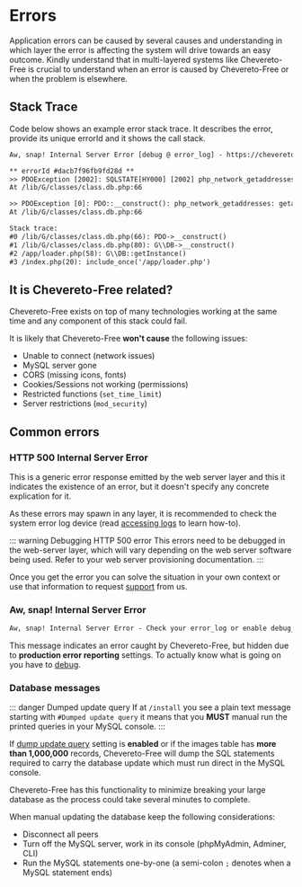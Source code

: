 # Errors

Application errors can be caused by several causes and understanding in which layer the error is affecting the system will drive towards an easy outcome. Kindly understand that in multi-layered systems like Chevereto-Free is crucial to understand when an error is caused by Chevereto-Free or when the problem is elsewhere.

## Stack Trace

Code below shows an example error stack trace. It describes the error, provide its unique errorId and it shows the call stack.

```txt
Aw, snap! Internal Server Error [debug @ error_log] - https://chevereto.com/go/v3debug

** errorId #dacb7f96fb9fd28d **
>> PDOException [2002]: SQLSTATE[HY000] [2002] php_network_getaddresses: getaddrinfo failed: Name or service not known
At /lib/G/classes/class.db.php:66

>> PDOException [0]: PDO::__construct(): php_network_getaddresses: getaddrinfo failed: Name or service not known
At /lib/G/classes/class.db.php:66

Stack trace:
#0 /lib/G/classes/class.db.php(66): PDO->__construct()
#1 /lib/G/classes/class.db.php(80): G\\DB->__construct()
#2 /app/loader.php(58): G\\DB::getInstance()
#3 /index.php(20): include_once('/app/loader.php')
```

## It is Chevereto-Free related?

Chevereto-Free exists on top of many technologies working at the same time and any component of this stack could fail.

It is likely that Chevereto-Free **won't cause** the following issues:

* Unable to connect (network issues)
* MySQL server gone
* CORS (missing icons, fonts)
* Cookies/Sessions not working (permissions)
* Restricted functions (`set_time_limit`)
* Server restrictions (`mod_security`)

## Common errors

### HTTP 500 Internal Server Error

This is a generic error response emitted by the web server layer and this it indicates the existence of an error, but it doesn't specify any concrete explication for it.

As these errors may spawn in any layer, it is recommended to check the system error log device (read [accessing logs](debug.md#accessing-logs) to learn how-to).

::: warning Debugging HTTP 500 error
This errors need to be debugged in the web-server layer, which will vary depending on the web server software being used. Refer to your web server provisioning documentation.
:::

Once you get the error you can solve the situation in your own context or use that information to request [support](https://chevereto.com/support) from us.

### Aw, snap! Internal Server Error

```txt
Aw, snap! Internal Server Error - Check your error_log or enable debug_mode = 3
```

This message indicates an error caught by Chevereto-Free, but hidden due to **production error reporting** settings. To actually know what is going on you have to [debug](./debug.md).

### Database messages

::: danger Dumped update query
If at `/install` you see a plain text message starting with `#Dumped update query` it means that you **MUST** manual run the printed queries in your MySQL console.
:::

If [dump update query](../../settings/system.md#dump-update-query) setting is **enabled** or if the images table has **more than 1,000,000** records, Chevereto-Free will dump the SQL statements required to carry the database update which must run direct in the MySQL console.

Chevereto-Free has this functionality to minimize breaking your large database as the process could take several minutes to complete.

When manual updating the database keep the following considerations:

* Disconnect all peers
* Turn off the MySQL server, work in its console (phpMyAdmin, Adminer, CLI)
* Run the MySQL statements one-by-one (a semi-colon `;` denotes when a MySQL statement ends)
